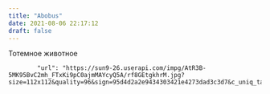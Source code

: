 ```yaml
---
title: "Abobus"
date: 2021-08-06 22:17:12
draft: false
---
```


Тотемное животное

            "url": "https://sun9-26.userapi.com/impg/AtR3B-5MK95BvC2mh_FTxKi9pC0ajmMAYcyQ5A/rf8GEtgkhrM.jpg?size=112x112&quality=96&sign=95d4d2a2e9434303421e4273dad3c3d7&c_uniq_tag=elYreipiNrOGJrA2AO8sYSy14xpOSTZIrrtOpMDmUSc&type=album",
